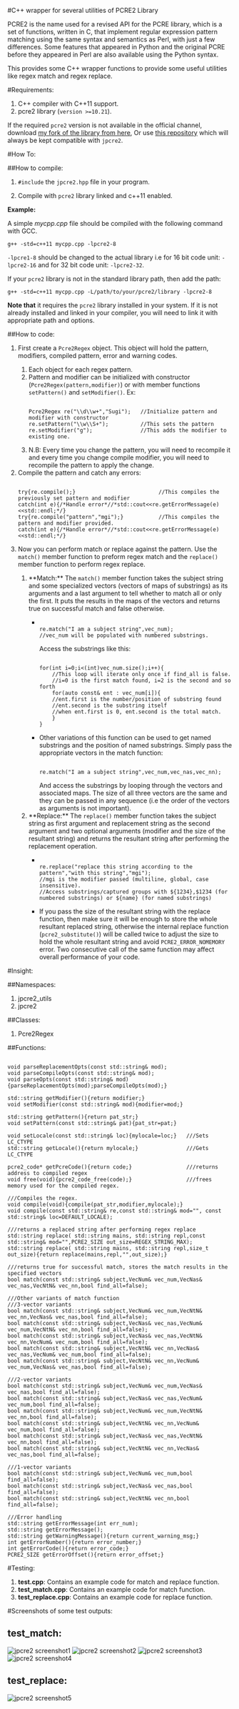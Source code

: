 #C++ wrapper for several utilities of PCRE2 Library

PCRE2 is the name used for a revised API for the PCRE library, which is a set of functions, written in C, that implement regular expression pattern matching using the same syntax and semantics as Perl, with just a few differences. Some features that appeared in Python and the original PCRE before they appeared in Perl are also available using the Python syntax.

This provides some C++ wrapper functions to provide some useful utilities like regex match and regex replace.

#Requirements:

1. C++ compiler with C++11 support.
2. pcre2 library (`version >=10.21`).

If the required `pcre2` version is not available in the official channel, download <a href="https://github.com/jpcre2">my fork of the library from here</a>, Or use <a href="https://github.com/jpcre2/pcre2">this repository</a> which will always be kept compatible with `jpcre2`.

#How To:

##How to compile:

1. `#include` the `jpcre2.hpp` file in your program. 

2. Compile with `pcre2` library linked and c++11 enabled.

**Example:**

A simple *mycpp.cpp* file should be compiled with the following command with GCC.

```
g++ -std=c++11 mycpp.cpp -lpcre2-8
```

`-lpcre1-8` should be changed to the actual library i.e for 16 bit code unit: `-lpcre2-16` and for 32 bit code unit: `-lpcre2-32`.

If your `pcre2` library is not in the standard library path, then add the path:

```
g++ -std=c++11 mycpp.cpp -L/path/to/your/pcre2/library -lpcre2-8
```

**Note that** it requires the `pcre2` library installed in your system. If it is not already installed and linked in your compiler, you will need to link it with appropriate path and options.

##How to code:

<ol>
<li>
First create a <code>Pcre2Regex</code> object. This object will hold the pattern, modifiers, compiled pattern, error and warning codes.
</li>
  <ol>
<li>Each object for each regex pattern.
</li>
<li>Pattern and modifier can be initialized with constructor (<code>Pcre2Regex(pattern,modifier)</code>) or with member functions <code>setPattern()</code> and <code>setModifier()</code>.
Ex:<pre><code>
Pcre2Regex re("\\d\\w+","Sugi");   //Initialize pattern and modifier with constructor
re.setPattern("\\w\\S+");          //This sets the pattern
re.setModifier("g");               //This adds the modifier to existing one.
</code></pre>
</li>
<li>
N.B: Every time you change the pattern, you will need to recompile it and every time you change compile modifier, you will need to recompile the pattern to apply the change.
</li>
  </ol>
<li>
Compile the pattern and catch any errors:
<pre><code>
try{re.compile();}                          //This compiles the previously set pattern and modifier
catch(int e){/*Handle error*//*std::cout&lt;&lt;re.getErrorMessage(e)&lt;&lt;std::endl;*/}
try{re.compile("pattern","mgi");}           //This compiles the pattern and modifier provided.
catch(int e){/*Handle error*//*std::cout&lt;&lt;re.getErrorMessage(e)&lt;&lt;std::endl;*/}
</code></pre>
</li>
<li>
Now you can perform match or replace against the pattern. Use the <code>match()</code> member function to preform regex match and the <code>replace()</code> member function to perform regex replace.
</li>
  <ol>
<li>
**Match:** The <code>match()</code> member function takes the subject string and some specialized vectors (vectors of maps of substrings) as its arguments and a last argument to tell whether to match all or only the first. It puts the results in the maps of the vectors and returns true on successful match and false otherwise.
</li>
    <ul>
<li>
<pre><code>
re.match("I am a subject string",vec_num);
//vec_num will be populated with numbered substrings.
</code></pre>
Access the substrings like this:
<pre><code>
for(int i=0;i&lt;(int)vec_num.size();i++){
    //This loop will iterate only once if find_all is false.
    //i=0 is the first match found, i=2 is the second and so forth
    for(auto const&amp; ent : vec_num[i]){
    //ent.first is the number/position of substring found
    //ent.second is the substring itself
    //when ent.first is 0, ent.second is the total match.
    }
}
</code></pre>
</li>
<li>
Other variations of this function can be used to get named substrings and the position of named substrings. Simply pass the appropriate vectors in the match function:
<pre><code>
re.match("I am a subject string",vec_num,vec_nas,vec_nn);
</code></pre>
And access the substrings by looping through the vectors and associated maps. The size of all three vectors are the same and they can be passed in any sequence (i.e the order of the vectors as arguments is not important).
</li>
    </ul>
<li>
**Replace:** The <code>replace()</code> member function takes the subject string as first argument and replacement string as the second argument and two optional arguments (modifier and the size of the resultant string) and returns the resultant string after performing the replacement operation.
</li>
    <ul>
<li>
<pre><code>
re.replace("replace this string according to the pattern","with this string","mgi");
//mgi is the modifier passed (multiline, global, case insensitive).
//Access substrings/captured groups with ${1234},$1234 (for numbered substrings) or ${name} (for named substrings)
</code></pre>
</li>
<li>
If you pass the size of the resultant string with the replace function, then make sure it will be enough to store the whole resultant replaced string, otherwise the internal replace function (<code>pcre2_substitute()</code>) will be called twice to adjust the size to hold the whole resultant string and avoid <code>PCRE2_ERROR_NOMEMORY</code> error. Two consecutive call of the same function may affect overall performance of your code.
</li>
    </ul>
  </ol>
</ol>

#Insight:

##Namespaces:

1. jpcre2_utils
2. jpcre2

##Classes:

1. Pcre2Regex

##Functions:

```lang-cpp

void parseReplacementOpts(const std::string& mod);
void parseCompileOpts(const std::string& mod);
void parseOpts(const std::string& mod){parseReplacementOpts(mod);parseCompileOpts(mod);}

std::string getModifier(){return modifier;}
void setModifier(const std::string& mod){modifier=mod;}

std::string getPattern(){return pat_str;}
void setPattern(const std::string& pat){pat_str=pat;}

void setLocale(const std::string& loc){mylocale=loc;}   ///Sets LC_CTYPE
std::string getLocale(){return mylocale;}               ///Gets LC_CTYPE

pcre2_code* getPcreCode(){return code;}                 ///returns address to compiled regex
void free(void){pcre2_code_free(code);}                 ///frees memory used for the compiled regex.

///Compiles the regex.
void compile(void){compile(pat_str,modifier,mylocale);}
void compile(const std::string& re,const std::string& mod="", const std::string& loc=DEFAULT_LOCALE);

///returns a replaced string after performing regex replace
std::string replace( std::string mains, std::string repl,const std::string& mod="",PCRE2_SIZE out_size=REGEX_STRING_MAX);
std::string replace( std::string mains, std::string repl,size_t out_size){return replace(mains,repl,"",out_size);}

///returns true for successful match, stores the match results in the specified vectors
bool match(const std::string& subject,VecNum& vec_num,VecNas& vec_nas,VecNtN& vec_nn,bool find_all=false);

///Other variants of match function
///3-vector variants
bool match(const std::string& subject,VecNum& vec_num,VecNtN& vec_nn,VecNas& vec_nas,bool find_all=false);
bool match(const std::string& subject,VecNas& vec_nas,VecNum& vec_num,VecNtN& vec_nn,bool find_all=false);
bool match(const std::string& subject,VecNas& vec_nas,VecNtN& vec_nn,VecNum& vec_num,bool find_all=false);
bool match(const std::string& subject,VecNtN& vec_nn,VecNas& vec_nas,VecNum& vec_num,bool find_all=false);
bool match(const std::string& subject,VecNtN& vec_nn,VecNum& vec_num,VecNas& vec_nas,bool find_all=false);

///2-vector variants
bool match(const std::string& subject,VecNum& vec_num,VecNas& vec_nas,bool find_all=false);
bool match(const std::string& subject,VecNas& vec_nas,VecNum& vec_num,bool find_all=false);
bool match(const std::string& subject,VecNum& vec_num,VecNtN& vec_nn,bool find_all=false);
bool match(const std::string& subject,VecNtN& vec_nn,VecNum& vec_num,bool find_all=false);
bool match(const std::string& subject,VecNas& vec_nas,VecNtN& vec_nn,bool find_all=false);
bool match(const std::string& subject,VecNtN& vec_nn,VecNas& vec_nas,bool find_all=false);

///1-vector variants
bool match(const std::string& subject,VecNum& vec_num,bool find_all=false);
bool match(const std::string& subject,VecNas& vec_nas,bool find_all=false);
bool match(const std::string& subject,VecNtN& vec_nn,bool find_all=false);

///Error handling
std::string getErrorMessage(int err_num);
std::string getErrorMessage();
std::string getWarningMessage(){return current_warning_msg;}
int getErrorNumber(){return error_number;}
int getErrorCode(){return error_code;}
PCRE2_SIZE getErrorOffset(){return error_offset;}
```


#Testing:

1. **test.cpp**: Contains an example code for match and replace function.
2. **test_match.cpp**: Contains an example code for match function.
3. **test_replace.cpp**: Contains an example code for replace function.

#Screenshots of some test outputs:

test_match:
----------

![jpcre2 screenshot1](img/s1_1.png)
![jpcre2 screenshot2](img/s1_2.png)
![jpcre2 screenshot3](img/s1_3.png)
![jpcre2 screenshot4](img/s1_4.png)

test_replace:
-------------

![jpcre2 screenshot5](img/s2_1.png)

